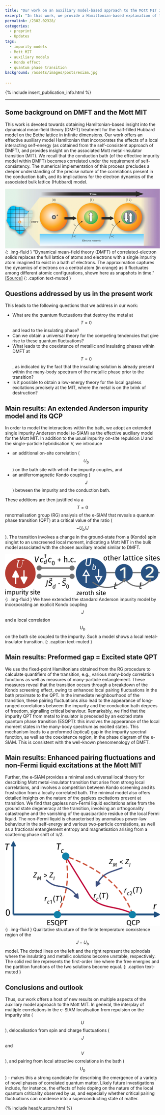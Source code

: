 ```yaml
---
title: "Our work on an auxiliary model-based approach to the Mott MIT is now available on the arxiv."
excerpt: "In this work, we provide a Hamiltonian-based explanation of the phenomenology of DMFT, obtaining new insights on then MIT along the way."
permalink: /2302.02328/
categories:
  - preprint
  - Updates
tags:
  - impurity models
  - Mott MIT
  - auxiliary models
  - Kondo effect
  - quantum phase transition
background: /assets/images/posts/esiam.jpg

---
```


{% include insert_publication_info.html %}

---

## Some background on DMFT and the Mott MIT

This work is devoted towards obtaining Hamiltonian-based insight into the dynamical mean-field theory (DMFT) treatment for the half-filled Hubbard model on the Bethe lattice in infinite dimensions. Our work offers an effective auxiliary model Hamiltonian that incorporates the effects of a local interacting self-energy (as obtained from the self-consistent approach of DMFT), and provides insight on the associated Mott metal-insulator transition (MIT). We recall that the conduction bath (of the effective impurity model within DMFT) becomes correlated under the requirement of self-consistency. The numerical implementation of this process precludes a deeper understanding of the precise nature of the correlations present in the conduction bath, and its implications for the electron dynamics of the associated bulk lattice (Hubbard) model. 

![](/assets/images/posts/dmft.gif){: .img-fluid }
"Dynamical mean-field theory (DMFT) of correlated-electron solids replaces the full lattice of atoms and electrons with a single impurity atom imagined to exist in a bath of electrons. The approximation captures the dynamics of electrons on a central atom (in orange) as it fluctuates among different atomic configurations, shown here as snapshots in time." [[Source]](https://physicstoday.scitation.org/doi/10.1063/1.1712502)
{: .caption text-muted }

## Questions addressed by us in the present work

This leads to the following questions that we address in our work:
- What are the quantum fluctuations that destroy the metal at $$T=0$$ and lead to the insulating phase?
- Can we obtain a universal theory for the competing tendencies that give rise to these quantum fluctuations?
- What leads to the coexistence of metallic and insulating phases within DMFT at $$T=0$$, as indicated by the fact that the insulating solution is already present within the many-body spectrum of the metallic phase prior to the transition?
- Is it possible to obtain a low-energy theory for the local gapless excitations precisely at the MIT, where the metal is on the brink of destruction? 

## Main results: An extended Anderson impurity model and its QCP

In order to model the interactions within the bath, we adopt an extended single impurity Anderson model (e-SIAM) as the effective auxiliary model for the Mott MIT. In addition to the usual impurity on-site repulsion U and the single-particle hybridisation V, we introduce 
- an additional on-site correlation ($$U_b$$) on the bath site with which the impurity couples, and
- an antiferromagnetic Kondo coupling ($$J$$) between the impurity and the conduction bath. 

These additions are then justified via a $$T=0$$ renormalisation group (RG) analysis of the e-SIAM that reveals a quantum phase transition (QPT) at a critical value of the ratio ($$-U_b/J$$). The transition involves a change in the ground-state from a (Kondo) spin singlet to an unscreened local moment, indicating a Mott MIT in the bulk model associated with the chosen auxiliary model similar to DMFT. 

![](/assets/images/posts/esiam_bare.svg){: .img-fluid }
We have extended the standard Anderson impurity model by incorporating an explicit Kondo coupling $$J$$ and a local correlation $$U_b$$ on the bath site coupled to the impurity. Such a model shows a local metal-insulator transition.
{: .caption text-muted }

## Main results: Preformed gap = Excited state QPT

We use the fixed-point Hamiltonians obtained from the RG procedure to calculate quantifiers of the transition, e.g., various many-body correlation functions as well as measures of many-particle entanglement. These measures reveal that the transition occurs through a breakdown of the Kondo screening effect, owing to enhanced local pairing fluctuations in the bath proximate to the QPT. In the immediate neighbourhood of the transition, these pairing fluctuations also lead to the appearance of long-ranged correlations between the impurity and the conduction bath degrees of freedom, signalling critical behaviour. Remarkably, we find that the impurity QPT from metal to insulator is preceded by an excited state quantum phase transition (ESQPT): this involves the appearance of the local moment states in the many-body spectrum as excited states. This mechanism leads to a preformed (optical) gap in the impurity spectral function, as well as the coexistence region, in the phase diagram of the e-SIAM. This is consistent with the well-known phenomenology of DMFT. 

## Main results: Enhanced pairing fluctuations and non-Fermi liquid excitations at the Mott MIT

Further, the e-SIAM provides a minimal and universal local theory for describing Mott metal-insulator transition that arise from strong local correlations, and involves a competition between Kondo screening and its frustration from a locally correlated bath. The minimal model also offers detailed insights on the nature of the gapless excitations present at transition. We find that gapless non-Fermi liquid excitations arise from the ground state degeneracy at the transition, involving an orthogonality catastrophe and the vanishing of the quasiparticle residue of the local Fermi liquid. The non-Fermi liquid is characterised by anomalous power-law behaviour in the self-energy and various two-particle correlations, as well as a fractional entanglement entropy and magnetisation arising from a scattering phase shift of π/2. 

![](/assets/images/posts/coexistence-dmft.png){: .img-fluid }
Qualitative structure of the finite temperature coexistence region of the $$J - U_b$$ model. The dotted lines on the left and the right represent the spinodals where the insulating and metallic solutions become unstable, respectively. The solid red line represents the first-order line where the free energies and the partition functions of the two solutions become equal.
{: .caption text-muted }

## Conclusions and outlook

Thus, our work offers a host of new results on multiple aspects of the auxiliary model approach to the Mott MIT. In general, the interplay of multiple correlations in the e-SIAM localisation from repulsion on the impurity site ($$U$$), delocalisation from spin and charge fluctuations ($$J$$ and $$V$$), and pairing from local attractive correlations in the bath ($$U_b$$) - makes this a strong candidate for describing the emergence of a variety of novel phases of correlated quantum matter. Likely future investigations include, for instance, the effects of hole doping on the nature of the local quantum criticality observed by us, and especially whether critical pairing fluctuations can condense into a superconducting state of matter.

{% include head/custom.html %}
